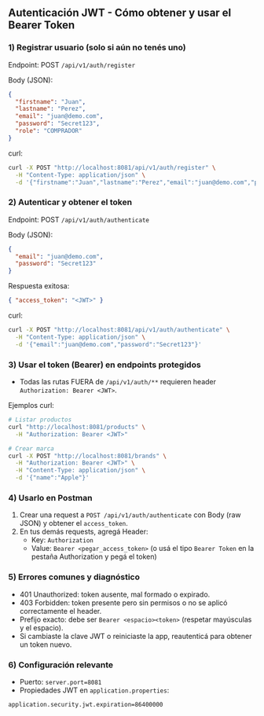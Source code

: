 ## Autenticación JWT - Cómo obtener y usar el Bearer Token

### 1) Registrar usuario (solo si aún no tenés uno)
Endpoint: POST `/api/v1/auth/register`

Body (JSON):
```json
{
  "firstname": "Juan",
  "lastname": "Perez",
  "email": "juan@demo.com",
  "password": "Secret123",
  "role": "COMPRADOR"
}
```

curl:
```bash
curl -X POST "http://localhost:8081/api/v1/auth/register" \
  -H "Content-Type: application/json" \
  -d '{"firstname":"Juan","lastname":"Perez","email":"juan@demo.com","password":"Secret123","role":"COMPRADOR"}'
```

### 2) Autenticar y obtener el token
Endpoint: POST `/api/v1/auth/authenticate`

Body (JSON):
```json
{
  "email": "juan@demo.com",
  "password": "Secret123"
}
```

Respuesta exitosa:
```json
{ "access_token": "<JWT>" }
```

curl:
```bash
curl -X POST "http://localhost:8081/api/v1/auth/authenticate" \
  -H "Content-Type: application/json" \
  -d '{"email":"juan@demo.com","password":"Secret123"}'
```

### 3) Usar el token (Bearer) en endpoints protegidos
- Todas las rutas FUERA de `/api/v1/auth/**` requieren header `Authorization: Bearer <JWT>`.

Ejemplos curl:
```bash
# Listar productos
curl "http://localhost:8081/products" \
  -H "Authorization: Bearer <JWT>"

# Crear marca
curl -X POST "http://localhost:8081/brands" \
  -H "Authorization: Bearer <JWT>" \
  -H "Content-Type: application/json" \
  -d '{"name":"Apple"}'
```

### 4) Usarlo en Postman
1. Crear una request a `POST /api/v1/auth/authenticate` con Body (raw JSON) y obtener el `access_token`.
2. En tus demás requests, agregá Header:
   - Key: `Authorization`
   - Value: `Bearer <pegar_access_token>`
   (o usá el tipo `Bearer Token` en la pestaña Authorization y pegá el token)

### 5) Errores comunes y diagnóstico
- 401 Unauthorized: token ausente, mal formado o expirado.
- 403 Forbidden: token presente pero sin permisos o no se aplicó correctamente el header.
- Prefijo exacto: debe ser `Bearer <espacio><token>` (respetar mayúsculas y el espacio).
- Si cambiaste la clave JWT o reiniciaste la app, reautenticá para obtener un token nuevo.

### 6) Configuración relevante
- Puerto: `server.port=8081`
- Propiedades JWT en `application.properties`:
```
application.security.jwt.expiration=86400000
```
